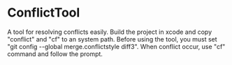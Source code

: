 # ConflictTool
A tool for resolving conflicts easily.
Build the project in xcode and copy "conflict" and "cf" to an system path.
Before using the tool, you must set "git config --global merge.conflictstyle diff3".
When conflict occur, use "cf" command and follow the prompt.
